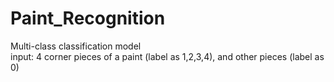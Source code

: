 # Paint_Recognition
Multi-class classification model  
input: 4 corner pieces of a paint (label as 1,2,3,4), and other pieces (label as 0)  
